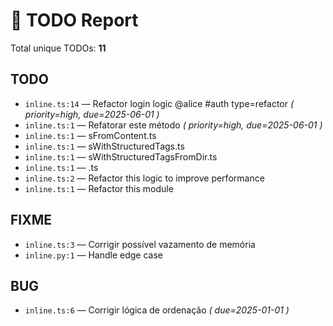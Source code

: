 # 📌 TODO Report

Total unique TODOs: **11**

## TODO

- `inline.ts:14` — Refactor login logic @alice #auth type=refactor _( priority=high, due=2025-06-01 )_
- `inline.ts:1` — Refatorar este método _( priority=high, due=2025-06-01 )_
- `inline.ts:1` — sFromContent.ts
- `inline.ts:1` — sWithStructuredTags.ts
- `inline.ts:1` — sWithStructuredTagsFromDir.ts
- `inline.ts:1` — .ts
- `inline.ts:2` — Refactor this logic to improve performance
- `inline.ts:1` — Refactor this module

## FIXME

- `inline.ts:3` — Corrigir possível vazamento de memória
- `inline.py:1` — Handle edge case

## BUG

- `inline.ts:6` — Corrigir lógica de ordenação _( due=2025-01-01 )_

